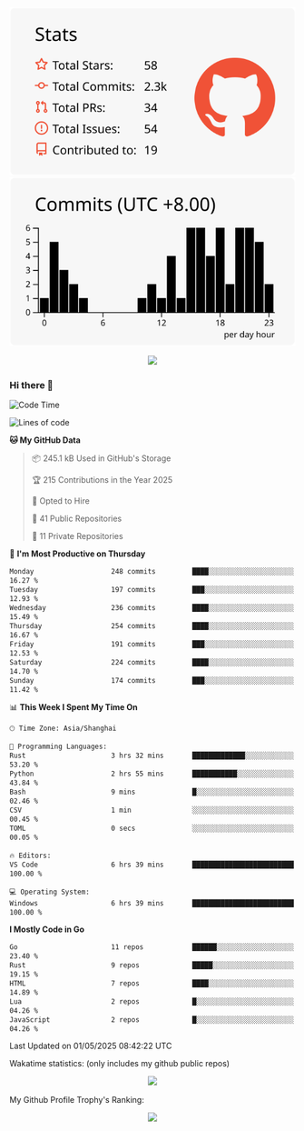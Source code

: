 <div align="center">
 
![](https://raw.githubusercontent.com/hycinth22/hycinth22/main/profile-summary-card-output/swift/3-stats.svg) ![](https://raw.githubusercontent.com/hycinth22/hycinth22/main/profile-summary-card-output/swift/4-productive-time.svg)

</div>

<div align="center"> <img src="https://github-readme-streak-stats.herokuapp.com/?user=hycinth22" /> </div>

### Hi there 👋

<!--
this is a ✨ _special_ ✨ repository because its `README.md` (this file) appears on your GitHub profile.

Here are some ideas to get you started:

- 🔭 I’m currently working on ...
- 🌱 I’m currently learning ...
- 👯 I’m looking to collaborate on ...
- 🤔 I’m looking for help with ...
- 💬 Ask me about ...
- 📫 How to reach me: ...
- 😄 Pronouns: ...
- ⚡ Fun fact: ...
-->

<!--START_SECTION:waka-->
![Code Time](http://img.shields.io/badge/Code%20Time-1%2C874%20hrs%2051%20mins-blue)

![Lines of code](https://img.shields.io/badge/From%20Hello%20World%20I%27ve%20Written-1.3%20million%20lines%20of%20code-blue)

**🐱 My GitHub Data** 

> 📦 245.1 kB Used in GitHub's Storage 
 > 
> 🏆 215 Contributions in the Year 2025
 > 
> 💼 Opted to Hire
 > 
> 📜 41 Public Repositories 
 > 
> 🔑 11 Private Repositories 
 > 
📅 **I'm Most Productive on Thursday** 

```text
Monday                   248 commits         ████░░░░░░░░░░░░░░░░░░░░░   16.27 % 
Tuesday                  197 commits         ███░░░░░░░░░░░░░░░░░░░░░░   12.93 % 
Wednesday                236 commits         ████░░░░░░░░░░░░░░░░░░░░░   15.49 % 
Thursday                 254 commits         ████░░░░░░░░░░░░░░░░░░░░░   16.67 % 
Friday                   191 commits         ███░░░░░░░░░░░░░░░░░░░░░░   12.53 % 
Saturday                 224 commits         ████░░░░░░░░░░░░░░░░░░░░░   14.70 % 
Sunday                   174 commits         ███░░░░░░░░░░░░░░░░░░░░░░   11.42 % 
```


📊 **This Week I Spent My Time On** 

```text
🕑︎ Time Zone: Asia/Shanghai

💬 Programming Languages: 
Rust                     3 hrs 32 mins       █████████████░░░░░░░░░░░░   53.20 % 
Python                   2 hrs 55 mins       ███████████░░░░░░░░░░░░░░   43.84 % 
Bash                     9 mins              █░░░░░░░░░░░░░░░░░░░░░░░░   02.46 % 
CSV                      1 min               ░░░░░░░░░░░░░░░░░░░░░░░░░   00.45 % 
TOML                     0 secs              ░░░░░░░░░░░░░░░░░░░░░░░░░   00.05 % 

🔥 Editors: 
VS Code                  6 hrs 39 mins       █████████████████████████   100.00 % 

💻 Operating System: 
Windows                  6 hrs 39 mins       █████████████████████████   100.00 % 
```

**I Mostly Code in Go** 

```text
Go                       11 repos            ██████░░░░░░░░░░░░░░░░░░░   23.40 % 
Rust                     9 repos             █████░░░░░░░░░░░░░░░░░░░░   19.15 % 
HTML                     7 repos             ████░░░░░░░░░░░░░░░░░░░░░   14.89 % 
Lua                      2 repos             █░░░░░░░░░░░░░░░░░░░░░░░░   04.26 % 
JavaScript               2 repos             █░░░░░░░░░░░░░░░░░░░░░░░░   04.26 % 
```




 Last Updated on 01/05/2025 08:42:22 UTC
<!--END_SECTION:waka-->

Wakatime statistics: (only includes my github public repos)
<div align="center">

![](https://github-readme-stats.vercel.app/api/top-langs/?username=hycinth22&layout=compact&langs_count=6)

</div>

My Github Profile Trophy's Ranking: 
<div align="center"> <img src="https://github-profile-trophy.vercel.app/?username=hycinth22" /> </div>


